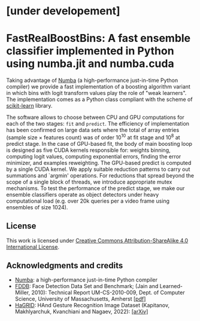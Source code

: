 # [under developement]
# FastRealBoostBins: A fast ensemble classifier implemented in Python using numba.jit and numba.cuda

Taking advantage of [Numba](https://numba.pydata.org/) (a high-performance just-in-time Python compiler) 
we provide a fast implementation of a boosting algorithm variant 
in which bins with logit transform values play the role of "weak learners". 
The implementation comes as a Python class compliant with the scheme of [scikit-learn](https://scikit-learn.org) library. 

The software allows to choose between CPU and GPU computations for each of the two stages: `fit` and `predict`. 
The efficiency of implementation has been confirmed on large data sets where the total of array entries (sample size $\times$ features count) was of 
order $10^{10}$ at fit stage and $10^{8}$ at predict stage. In the case of GPU-based fit, the body of 
main boosting loop is designed as five CUDA kernels responsible for: weights binning, 
computing logit values, computing exponential errors, finding the error minimizer, and examples reweighting.
The GPU-based predict is computed by a single CUDA kernel. 
We apply suitable reduction patterns to carry out summations and `argmin' operations. For reductions 
that spread beyond the scope of a single block of threads, we introduce appropriate mutex mechanisms. 
To test the performance of the predict stage, we make our ensemble classifiers operate as object 
detectors under heavy computational load (e.g. over 20k queries per a video frame using ensembles of size 1024).

## License
This work is licensed under <a rel="license" href="http://creativecommons.org/licenses/by-sa/4.0/">Creative Commons Attribution-ShareAlike 4.0 International License</a>.

## Acknowledgments and credits
- [Numba](https://numba.pydata.org): a high-performance just-in-time Python compiler
- [FDDB](http://vis-www.cs.umass.edu/fddb): Face Detection Data Set and Benchmark; (Jain and Learned-Miller, 2010): Technical Report UM-CS-2010-009, Dept. of Computer Science, University of Massachusetts, Amherst [[pdf]](http://vis-www.cs.umass.edu/fddb/fddb.pdf)
- [HaGRID](https://github.com/hukenovs/hagrid): HAnd Gesture Recognition Image Dataset (Kapitanov, Makhlyarchuk, Kvanchiani and Nagaev, 2022): [[arXiv]](https://arxiv.org/abs/2206.08219)
